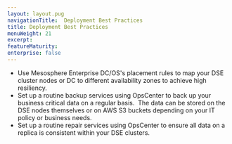 ```yaml
---
layout: layout.pug
navigationTitle:  Deployment Best Practices
title: Deployment Best Practices
menuWeight: 21
excerpt:
featureMaturity:
enterprise: false
---
```


<!-- This source repo for this topic is https://github.com/mesosphere/dse-private -->


- Use Mesosphere Enterprise DC/OS's placement rules to map your DSE cluster nodes or DC to different availability zones to achieve high resiliency.
- Set up a routine backup services using OpsCenter to back up your business critical data on a regular basis.  The data can be stored on the DSE nodes themselves or on AWS S3 buckets depending on your IT policy or business needs.
- Set up a routine repair services using OpsCenter to ensure all data on a replica is consistent within your DSE clusters.
